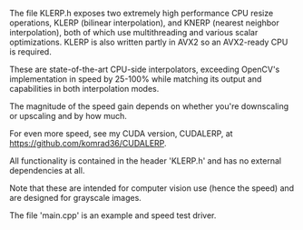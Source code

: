 The file KLERP.h exposes two extremely high performance CPU
resize operations,
KLERP (bilinear interpolation), and
KNERP (nearest neighbor interpolation),
both of which use multithreading and various
scalar optimizations. KLERP is also written partly in AVX2
so an AVX2-ready CPU is required.

These are state-of-the-art CPU-side interpolators, exceeding
OpenCV's implementation in speed by 25-100% while 
matching its output and capabilities in both interpolation modes.

The magnitude of the speed gain depends on whether
you're downscaling or upscaling and by how much. 

For even more speed, see my CUDA version, CUDALERP, at
https://github.com/komrad36/CUDALERP.

All functionality is contained in the header 'KLERP.h'
and has no external dependencies at all.

Note that these are intended for computer vision use
(hence the speed) and are designed for grayscale images.

The file 'main.cpp' is an example and speed test driver.
